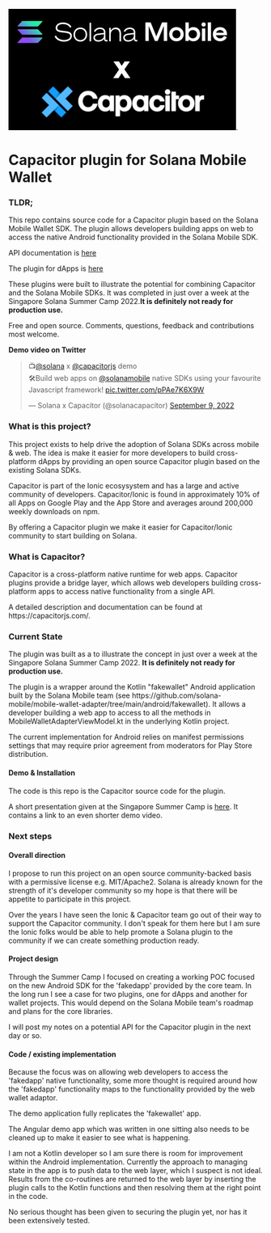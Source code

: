 <img src="https://github.com/nolsonlabs/solana-capacitor-dapp/blob/main/Solana-Mobile-x-Capacitor.png?raw=true">.

<h1>Capacitor plugin for Solana Mobile Wallet</h1>

  <h3>TLDR;</h3>
  <p>This repo contains source code for a Capacitor plugin based on the Solana Mobile Wallet SDK. The plugin allows developers building apps on web to access the native Android functionality provided in the Solana Mobile SDK.</p>

  <p>API documentation is <a href="https://github.com/nolsonlabs/solana-capacitor-wallet/blob/main/API.md">here</a></p>

  <p>The plugin for dApps is <a href="https://github.com/nolsonlabs/solana-capacitor-dapp">here</a></p>

  <p>These plugins were built to illustrate the potential for combining Capacitor and the Solana Mobile SDKs. It was completed in just over a week at the Singapore Solana Summer Camp 2022.<b>It is definitely not ready for production use.</b></p>

  <p>Free and open source. Comments, questions, feedback and contributions most welcome.</p>

  <p><b>Demo video on Twitter</b></p>

  <blockquote class="twitter-tweet"><p lang="en" dir="ltr">📺<a href="https://twitter.com/solana?ref_src=twsrc%5Etfw">@solana</a> x <a href="https://twitter.com/capacitorjs?ref_src=twsrc%5Etfw">@capacitorjs</a> demo<br>🛠️Build web apps on <a href="https://twitter.com/solanamobile?ref_src=twsrc%5Etfw">@solanamobile</a> native SDKs using your favourite Javascript framework! <a href="https://t.co/pPAe7K6X9W">pic.twitter.com/pPAe7K6X9W</a></p>&mdash; Solana x Capacitor (@solanacapacitor) <a href="https://twitter.com/solanacapacitor/status/1568079874937733120?ref_src=twsrc%5Etfw">September 9, 2022</a></blockquote>

  <h3>What is this project?</h3>
  <p>This project exists to help drive the adoption of Solana SDKs across mobile & web. The idea is make it easier for more developers to build cross-platform dApps by providing an open source Capacitor plugin based on the existing Solana SDKs.<p>
    
  <p>Capacitor is part of the Ionic ecosysystem and has a large and active community of developers. Capacitor/Ionic is found in approximately 10% of all Apps on Google Play and the App Store and averages around 200,000 weekly downloads on npm.</p>
  
  <p>By offering a Capacitor plugin we make it easier for Capacitor/Ionic community to start building on Solana.</p>
  
  <h3>What is Capacitor?</h3>
  <p>Capacitor is a cross-platform native runtime for web apps. Capacitor plugins provide a bridge layer, which allows web developers building cross-platform apps to access native functionality from a single API.<p>
  <p>A detailed description and documentation can be found at https://capacitorjs.com/.<p>

  <h3>Current State</h3>
  <p>The plugin was built as a to illustrate the concept in just over a week at the Singapore Solana Summer Camp 2022. <b>It is definitely not ready for production use.</b></p>
  <p>The plugin is a wrapper around the Kotlin "fakewallet" Android application built by the Solana Mobile team (see https://github.com/solana-mobile/mobile-wallet-adapter/tree/main/android/fakewallet). It allows a developer building a web app to access to all the methods in MobileWalletAdapterViewModel.kt in the underlying Kotlin project.</p>
  <p>The current implementation for Android relies on manifest permissions settings that may require prior agreement from moderators for Play Store distribution.</p>
  <h4>Demo & Installation</h4>
  <p>The code is this repo is the Capacitor source code for the plugin.</p>

  <p>A short presentation given at the Singapore Summer Camp is <a href="https://docs.google.com/presentation/d/18OUGsrpjco8OxIglSzq0gu4s_Fqaz9uB/edit#slide=id.p1">here</a>. It contains a link to an even shorter demo video.</p>
  
  <h3>Next steps</h3>
  <h4>Overall direction</h4>
  <p>I propose to run this project on an open source community-backed basis with a permissive license e.g. MIT/Apache2. Solana is already known for the strength of it's developer community so my hope is that there will be appetite to participate in this project.</p>
  <p>Over the years I have seen the Ionic & Capacitor team go out of their way to support the Capacitor community. I don't speak for them here but I am sure the Ionic folks would be able to help promote a Solana plugin to the community if we can create something production ready.</p>
  <h4>Project design</h4>
  <p>Through the Summer Camp I focused on creating a working POC focused on the new Android SDK for the 'fakedapp' provided by the core team. In the long run I see a case for two plugins, one for dApps and another for wallet projects. This would depend on the Solana Mobile team's roadmap and plans for the core libraries.</p>
  <p>I will post my notes on a potential API for the Capacitor plugin in the next day or so.</p>
  <h4>Code / existing implementation</h4>
  <p>Because the focus was on allowing web developers to access the 'fakedapp' native functionality, some more thought is required around how the 'fakedapp' functionality maps to the functionality provided by the web wallet adaptor.</p>
  <p>The demo application fully replicates the 'fakewallet' app.</p>
  <p>The Angular demo app which was written in one sitting also needs to be cleaned up to make it easier to see what is happening.</p>
  <p>I am not a Kotlin developer so I am sure there is room for improvement within the Android implementation. Currently the approach to managing state in the app is to push data to the web layer, which I suspect is not ideal. Results from the co-routines are returned to the web layer by inserting the plugin calls to the Kotlin functions and then resolving them at the right point in the code.</p>
  <p>No serious thought has been given to securing the plugin yet, nor has it been extensively tested.</p>
